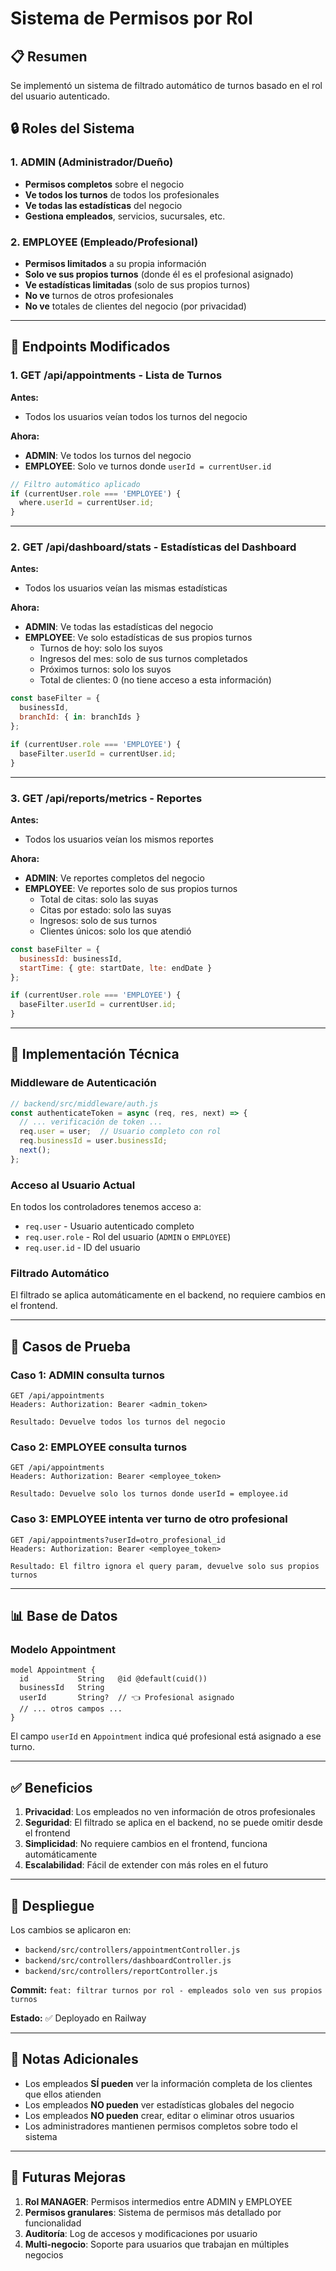 # Sistema de Permisos por Rol

## 📋 Resumen

Se implementó un sistema de filtrado automático de turnos basado en el rol del usuario autenticado.

## 🔒 Roles del Sistema

### 1. **ADMIN** (Administrador/Dueño)
- **Permisos completos** sobre el negocio
- **Ve todos los turnos** de todos los profesionales
- **Ve todas las estadísticas** del negocio
- **Gestiona empleados**, servicios, sucursales, etc.

### 2. **EMPLOYEE** (Empleado/Profesional)
- **Permisos limitados** a su propia información
- **Solo ve sus propios turnos** (donde él es el profesional asignado)
- **Ve estadísticas limitadas** (solo de sus propios turnos)
- **No ve** turnos de otros profesionales
- **No ve** totales de clientes del negocio (por privacidad)

---

## 🎯 Endpoints Modificados

### 1. **GET /api/appointments** - Lista de Turnos
**Antes:**
- Todos los usuarios veían todos los turnos del negocio

**Ahora:**
- **ADMIN**: Ve todos los turnos del negocio
- **EMPLOYEE**: Solo ve turnos donde `userId = currentUser.id`

```javascript
// Filtro automático aplicado
if (currentUser.role === 'EMPLOYEE') {
  where.userId = currentUser.id;
}
```

---

### 2. **GET /api/dashboard/stats** - Estadísticas del Dashboard
**Antes:**
- Todos los usuarios veían las mismas estadísticas

**Ahora:**
- **ADMIN**: Ve todas las estadísticas del negocio
- **EMPLOYEE**: Ve solo estadísticas de sus propios turnos
  - Turnos de hoy: solo los suyos
  - Ingresos del mes: solo de sus turnos completados
  - Próximos turnos: solo los suyos
  - Total de clientes: 0 (no tiene acceso a esta información)

```javascript
const baseFilter = { 
  businessId,
  branchId: { in: branchIds }
};

if (currentUser.role === 'EMPLOYEE') {
  baseFilter.userId = currentUser.id;
}
```

---

### 3. **GET /api/reports/metrics** - Reportes
**Antes:**
- Todos los usuarios veían los mismos reportes

**Ahora:**
- **ADMIN**: Ve reportes completos del negocio
- **EMPLOYEE**: Ve reportes solo de sus propios turnos
  - Total de citas: solo las suyas
  - Citas por estado: solo las suyas
  - Ingresos: solo de sus turnos
  - Clientes únicos: solo los que atendió

```javascript
const baseFilter = {
  businessId: businessId,
  startTime: { gte: startDate, lte: endDate }
};

if (currentUser.role === 'EMPLOYEE') {
  baseFilter.userId = currentUser.id;
}
```

---

## 🔑 Implementación Técnica

### Middleware de Autenticación
```javascript
// backend/src/middleware/auth.js
const authenticateToken = async (req, res, next) => {
  // ... verificación de token ...
  req.user = user;  // Usuario completo con rol
  req.businessId = user.businessId;
  next();
};
```

### Acceso al Usuario Actual
En todos los controladores tenemos acceso a:
- `req.user` - Usuario autenticado completo
- `req.user.role` - Rol del usuario (`ADMIN` o `EMPLOYEE`)
- `req.user.id` - ID del usuario

### Filtrado Automático
El filtrado se aplica automáticamente en el backend, no requiere cambios en el frontend.

---

## 🧪 Casos de Prueba

### Caso 1: ADMIN consulta turnos
```
GET /api/appointments
Headers: Authorization: Bearer <admin_token>

Resultado: Devuelve todos los turnos del negocio
```

### Caso 2: EMPLOYEE consulta turnos
```
GET /api/appointments
Headers: Authorization: Bearer <employee_token>

Resultado: Devuelve solo los turnos donde userId = employee.id
```

### Caso 3: EMPLOYEE intenta ver turno de otro profesional
```
GET /api/appointments?userId=otro_profesional_id
Headers: Authorization: Bearer <employee_token>

Resultado: El filtro ignora el query param, devuelve solo sus propios turnos
```

---

## 📊 Base de Datos

### Modelo Appointment
```prisma
model Appointment {
  id           String   @id @default(cuid())
  businessId   String
  userId       String?  // 👈 Profesional asignado
  // ... otros campos ...
}
```

El campo `userId` en `Appointment` indica qué profesional está asignado a ese turno.

---

## ✅ Beneficios

1. **Privacidad**: Los empleados no ven información de otros profesionales
2. **Seguridad**: El filtrado se aplica en el backend, no se puede omitir desde el frontend
3. **Simplicidad**: No requiere cambios en el frontend, funciona automáticamente
4. **Escalabilidad**: Fácil de extender con más roles en el futuro

---

## 🚀 Despliegue

Los cambios se aplicaron en:
- `backend/src/controllers/appointmentController.js`
- `backend/src/controllers/dashboardController.js`
- `backend/src/controllers/reportController.js`

**Commit:** `feat: filtrar turnos por rol - empleados solo ven sus propios turnos`

**Estado:** ✅ Deployado en Railway

---

## 📝 Notas Adicionales

- Los empleados **SÍ pueden** ver la información completa de los clientes que ellos atienden
- Los empleados **NO pueden** ver estadísticas globales del negocio
- Los empleados **NO pueden** crear, editar o eliminar otros usuarios
- Los administradores mantienen permisos completos sobre todo el sistema

---

## 🔮 Futuras Mejoras

1. **Rol MANAGER**: Permisos intermedios entre ADMIN y EMPLOYEE
2. **Permisos granulares**: Sistema de permisos más detallado por funcionalidad
3. **Auditoría**: Log de accesos y modificaciones por usuario
4. **Multi-negocio**: Soporte para usuarios que trabajan en múltiples negocios

